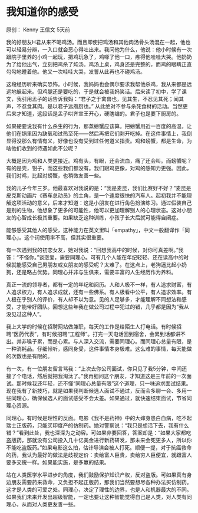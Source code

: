 # 我知道你的感受
原创： Kenny  王信文  5天前

我的好朋友H君从来不喝鸡汤。而且即使把鸡汤和其他肉汤骨头汤混在一起，他也可以轻易分辨，一入口就会恶心得吐出来。我问他为什么，他说：他小时候有一次跟院子里养的小鸡一起玩，把鸡玩急了，鸡啄了他一口，疼得他哇哇大哭。他奶奶为了给他出气，立刻把鸡杀了炖汤。鸡汤上桌，鸡身还是完整的，而鸡的眼睛正直勾勾地瞪着他。他又一次哇哇大哭，发誓从此再也不碰鸡汤。

这段经历听来确实恐怖。小时候，我妈妈也会偶尔要求我帮他杀鸡，我从来都是远远地躲起来。但鸡腿还是要吃的，于是就会被我妈笑话。后来读了初中，学了课文，我引用孟子的话告诉我妈：“君子之于禽兽也，见其生，不忍见其死；闻其声，不忍食其肉。是以君子远庖厨也。” 从此绝对不参与杀死食材的活动。当然更后来才知道，这段话是孟子哄齐宣王开心，硬瞎编的。君子也是要下厨房的。

如果硬要说我有什么杀生的行为，那蒸螃蟹应该算。把螃蟹用近一百度的高温，让他们在锅里因为缺氧和过热至死——然后再把它们剥开吃掉。在这件事情上，我倒显得没那么有情有义，好像也没有受到过任何道义指责。鸡和螃蟹，都是生命，为啥他们收到的待遇如此不公呢？

大概是因为鸡和人类更接近。鸡有头，有眼，还会流血，痛了还会叫。而螃蟹呢？有的是壳，钳子，而这些我们都没有。我们跟鸡更像，对鸡的感知力更强。因此，我们对鸡，比起对螃蟹，也稍微友善一些。

我的儿子今年三岁。他最喜欢对我说的是：“我是麦昆，我们比赛好不好？”麦昆是皮克斯动画片《赛车总动员》的主角，是一个速度很快的汽车人。起初我并不能理解这项活动的意义，后来才知道：这是小朋友在进行角色扮演练习。通过假装自己是别的生物，他想象了更多的可能性，他可以更加理解别人的心理状态。这对小朋友的心智成长极其重要。如果缺乏这种训练，小孩子长大后就可能得自闭症。

能够感受其他人的感受，这种能力在英文里叫「empathy」，中文一般翻译作「同理心」。这个词使用率不高，但其实很重要。

有一次遇到我的初恋女友，她对我说：“回想我高中的时候，对你可真差啊。”我答：“不怪你。”谈恋爱，需要同理心。可有几个人能在年纪轻轻、还在读高中的时候就能感受自己男朋友或女朋友的感受呢？太难了。在这点上，老狗逼比起小奶狗，还是略占优势。同理心并非与生俱来，需要丰富的人生经历作为养料。

真正一流的领导者，都有一定的年纪和阅历。人和人极不一样，有人追求财富，有人追求权力，有人追求成就，还有一些佛系。有人极看中公平，有人追求效率。有人极在乎别人的评价，有人却不以为意。见的人足够多，才能理解不同想法和感受，才能带好团队。回想这些年我在做公司过程中犯过的错，几乎都是因为“我从没见过这种人”。

我上大学的时候在招聘网站做兼职，每天的工作是给陌生人打电话。有时候招聘“医药代表”，有时候招聘“工程师”。打完一天电话回到宿舍，会累到话都讲不出。并非嗓子累，而是心累。与人深入交流，需要同理心。而同理心总量有限，是一种消耗品。仔细倾听，感同身受，这件事情本身极难。这么难的事情，每天能做的次数也是有限的。

有一次，有一位朋友留言骂我：“上次去你公司面试，你只见了我5分钟，中间还接了个电话，然后就把我淘汰了。”我再细问这个朋友，才知道这是三年前的一次面试。那时候我还年轻，还不懂“同理心总量有限”这个道理，只一味追求面试结果。现在我有了新技巧，就是如果我判断候选人面试不通过，反而会多聊一会、多用一些同理心，确保候选人的面试感受不会太差。如果通过，就快速结束面试，节省同理心资源。

同理心，有时候是理性的反面。电影《我不是药神》中的大婶身患白血病，吃不起瑞士正版药，只能买印度产的仿制药。她对警察说：“我只是想活下去，我有什么错？”看到此处，我也深深为之动容。可如果非要回答，答案却是：“如果大家都吃盗版药，那就没有公司投入几十亿美金进行新药研发，那未来会死更多人，所以你不能吃盗版药。”如果电影这么拍，估计导演会被人打死。顺便一提，对于抗癌救命的药，我认为最好的做法是歧视定价：卖给富人巨贵，卖给穷人巨便宜，就跟富人要多交税一样。如果能实施，是多赢的结果。

站在人类医学水平进步的角度，我们鼓励保护知识产权，反对盗版。可如果真有身边朋友需要药来救命，又负担不起正版药，那我们当然要想尽各种办法买仿制药。这才是人类的可爱之处。同理心，决定了理性的边界，也是人和机器最大的不同。如果我们未来开发出超级智能，一定也要让这种智能觉得自己是人类，对人类有同理心，从而对人类更友善一些。

